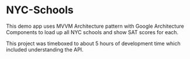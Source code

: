 # NYC-Schools

This demo app uses MVVM Architecture pattern with Google Architecture Components to load up all NYC schools and show SAT scores for each.

This project was timeboxed to about 5 hours of development time which included understanding the API.
